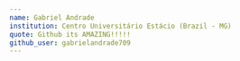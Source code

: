 ```yaml
---
name: Gabriel Andrade
institution: Centro Universitário Estácio (Brazil - MG)
quote: Github its AMAZING!!!!!
github_user: gabrielandrade709
---
```

